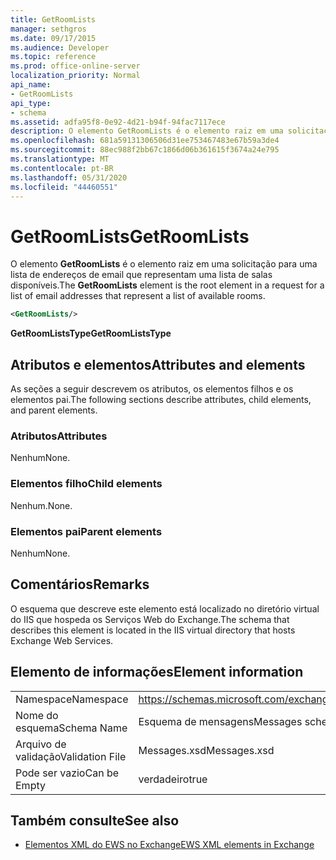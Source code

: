 ```yaml
---
title: GetRoomLists
manager: sethgros
ms.date: 09/17/2015
ms.audience: Developer
ms.topic: reference
ms.prod: office-online-server
localization_priority: Normal
api_name:
- GetRoomLists
api_type:
- schema
ms.assetid: adfa95f8-0e92-4d21-b94f-94fac7117ece
description: O elemento GetRoomLists é o elemento raiz em uma solicitação para uma lista de endereços de email que representam uma lista de salas disponíveis.
ms.openlocfilehash: 681a59131306506d31ee753467483e67b59a3de4
ms.sourcegitcommit: 88ec988f2bb67c1866d06b361615f3674a24e795
ms.translationtype: MT
ms.contentlocale: pt-BR
ms.lasthandoff: 05/31/2020
ms.locfileid: "44460551"
---
```

# <a name="getroomlists"></a><span data-ttu-id="d0d9a-103">GetRoomLists</span><span class="sxs-lookup"><span data-stu-id="d0d9a-103">GetRoomLists</span></span>

<span data-ttu-id="d0d9a-104">O elemento **GetRoomLists** é o elemento raiz em uma solicitação para uma lista de endereços de email que representam uma lista de salas disponíveis.</span><span class="sxs-lookup"><span data-stu-id="d0d9a-104">The **GetRoomLists** element is the root element in a request for a list of email addresses that represent a list of available rooms.</span></span> 
  
```XML
<GetRoomLists/>
```

 <span data-ttu-id="d0d9a-105">**GetRoomListsType**</span><span class="sxs-lookup"><span data-stu-id="d0d9a-105">**GetRoomListsType**</span></span>
## <a name="attributes-and-elements"></a><span data-ttu-id="d0d9a-106">Atributos e elementos</span><span class="sxs-lookup"><span data-stu-id="d0d9a-106">Attributes and elements</span></span>

<span data-ttu-id="d0d9a-107">As seções a seguir descrevem os atributos, os elementos filhos e os elementos pai.</span><span class="sxs-lookup"><span data-stu-id="d0d9a-107">The following sections describe attributes, child elements, and parent elements.</span></span>
  
### <a name="attributes"></a><span data-ttu-id="d0d9a-108">Atributos</span><span class="sxs-lookup"><span data-stu-id="d0d9a-108">Attributes</span></span>

<span data-ttu-id="d0d9a-109">Nenhum</span><span class="sxs-lookup"><span data-stu-id="d0d9a-109">None.</span></span>
  
### <a name="child-elements"></a><span data-ttu-id="d0d9a-110">Elementos filho</span><span class="sxs-lookup"><span data-stu-id="d0d9a-110">Child elements</span></span>

<span data-ttu-id="d0d9a-111">Nenhum.</span><span class="sxs-lookup"><span data-stu-id="d0d9a-111">None.</span></span>
  
### <a name="parent-elements"></a><span data-ttu-id="d0d9a-112">Elementos pai</span><span class="sxs-lookup"><span data-stu-id="d0d9a-112">Parent elements</span></span>

<span data-ttu-id="d0d9a-113">Nenhum</span><span class="sxs-lookup"><span data-stu-id="d0d9a-113">None.</span></span>
  
## <a name="remarks"></a><span data-ttu-id="d0d9a-114">Comentários</span><span class="sxs-lookup"><span data-stu-id="d0d9a-114">Remarks</span></span>

<span data-ttu-id="d0d9a-115">O esquema que descreve este elemento está localizado no diretório virtual do IIS que hospeda os Serviços Web do Exchange.</span><span class="sxs-lookup"><span data-stu-id="d0d9a-115">The schema that describes this element is located in the IIS virtual directory that hosts Exchange Web Services.</span></span>
  
## <a name="element-information"></a><span data-ttu-id="d0d9a-116">Elemento de informações</span><span class="sxs-lookup"><span data-stu-id="d0d9a-116">Element information</span></span>

|||
|:-----|:-----|
|<span data-ttu-id="d0d9a-117">Namespace</span><span class="sxs-lookup"><span data-stu-id="d0d9a-117">Namespace</span></span>  <br/> |https://schemas.microsoft.com/exchange/services/2006/messages  <br/> |
|<span data-ttu-id="d0d9a-118">Nome do esquema</span><span class="sxs-lookup"><span data-stu-id="d0d9a-118">Schema Name</span></span>  <br/> |<span data-ttu-id="d0d9a-119">Esquema de mensagens</span><span class="sxs-lookup"><span data-stu-id="d0d9a-119">Messages schema</span></span>  <br/> |
|<span data-ttu-id="d0d9a-120">Arquivo de validação</span><span class="sxs-lookup"><span data-stu-id="d0d9a-120">Validation File</span></span>  <br/> |<span data-ttu-id="d0d9a-121">Messages.xsd</span><span class="sxs-lookup"><span data-stu-id="d0d9a-121">Messages.xsd</span></span>  <br/> |
|<span data-ttu-id="d0d9a-122">Pode ser vazio</span><span class="sxs-lookup"><span data-stu-id="d0d9a-122">Can be Empty</span></span>  <br/> |<span data-ttu-id="d0d9a-123">verdadeiro</span><span class="sxs-lookup"><span data-stu-id="d0d9a-123">true</span></span>  <br/> |
   
## <a name="see-also"></a><span data-ttu-id="d0d9a-124">Também consulte</span><span class="sxs-lookup"><span data-stu-id="d0d9a-124">See also</span></span>



- [<span data-ttu-id="d0d9a-125">Elementos XML do EWS no Exchange</span><span class="sxs-lookup"><span data-stu-id="d0d9a-125">EWS XML elements in Exchange</span></span>](ews-xml-elements-in-exchange.md)

